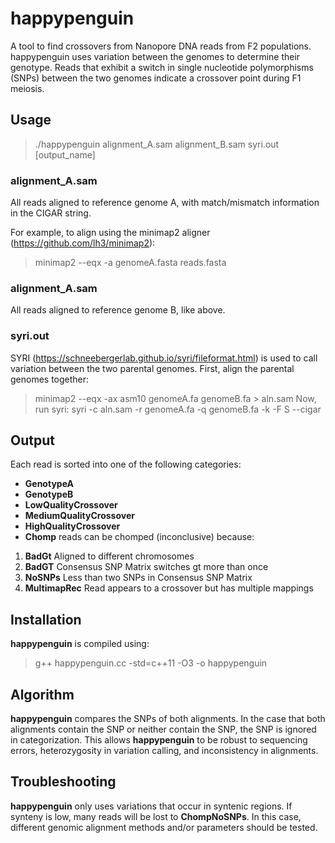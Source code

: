 # happypenguin
A tool to find crossovers from Nanopore DNA reads from F2 populations.
happypenguin uses variation between the genomes to determine their genotype. Reads that exhibit a switch in single nucleotide polymorphisms (SNPs) between the two genomes indicate a crossover point during F1 meiosis.

## Usage
> ./happypenguin alignment_A.sam alignment_B.sam syri.out [output_name]

### alignment_A.sam
All reads aligned to reference genome A, with match/mismatch information in the CIGAR string.

For example, to align using the minimap2 aligner (https://github.com/lh3/minimap2):
> minimap2 --eqx -a genomeA.fasta reads.fasta

### alignment_A.sam
All reads aligned to reference genome B, like above.

### syri.out
SYRI (https://schneebergerlab.github.io/syri/fileformat.html) is used to call variation between the two parental genomes. 
First, align the parental genomes together:
> minimap2 --eqx -ax asm10 genomeA.fa genomeB.fa > aln.sam
Now, run syri:
> syri -c aln.sam -r genomeA.fa -q genomeB.fa -k -F S --cigar

## Output
Each read is sorted into one of the following categories:
- **GenotypeA**
- **GenotypeB**
- **LowQualityCrossover**
- **MediumQualityCrossover**
- **HighQualityCrossover**
- **Chomp** reads can be chomped (inconclusive) because:
1. **BadGt** Aligned to different chromosomes
2. **BadGT** Consensus SNP Matrix switches gt more than once
3. **NoSNPs** Less than two SNPs in Consensus SNP Matrix
4. **MultimapRec** Read appears to a crossover but has multiple mappings

## Installation
**happypenguin** is compiled using:
> g++ happypenguin.cc -std=c++11 -O3 -o happypenguin

## Algorithm
**happypenguin** compares the SNPs of both alignments. In the case that both alignments contain the SNP or neither contain the SNP, the SNP is ignored in categorization. This allows **happypenguin** to be robust to sequencing errors, heterozygosity in variation calling, and inconsistency in alignments.

## Troubleshooting
**happypenguin** only uses variations that occur in syntenic regions. If synteny is low, many reads will be lost to **ChompNoSNPs**. In this case, different genomic alignment methods and/or parameters should be tested.
